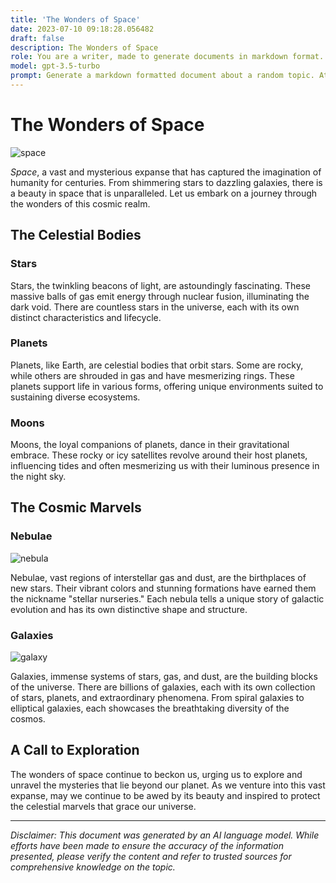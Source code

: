 ```yaml
---
title: 'The Wonders of Space'
date: 2023-07-10 09:18:28.056482
draft: false
description: The Wonders of Space
role: You are a writer, made to generate documents in markdown format. It is very important that all of the documents you generate are in valid markdown format.
model: gpt-3.5-turbo
prompt: Generate a markdown formatted document about a random topic. At the bottom, include a disclaimer explaining that the document was generated by you. The first line of the document should be the title. Make sure that the entire document is in proper markdown format, using a mix of various tags to make the document visually appealing.
---
```


# The Wonders of Space

![space](https://images.unsplash.com/photo-1469157242836-cc8946958f88)

*Space*, a vast and mysterious expanse that has captured the imagination of humanity for centuries. From shimmering stars to dazzling galaxies, there is a beauty in space that is unparalleled. Let us embark on a journey through the wonders of this cosmic realm.

## The Celestial Bodies

### Stars

Stars, the twinkling beacons of light, are astoundingly fascinating. These massive balls of gas emit energy through nuclear fusion, illuminating the dark void. There are countless stars in the universe, each with its own distinct characteristics and lifecycle.

### Planets

Planets, like Earth, are celestial bodies that orbit stars. Some are rocky, while others are shrouded in gas and have mesmerizing rings. These planets support life in various forms, offering unique environments suited to sustaining diverse ecosystems.

### Moons

Moons, the loyal companions of planets, dance in their gravitational embrace. These rocky or icy satellites revolve around their host planets, influencing tides and often mesmerizing us with their luminous presence in the night sky.

## The Cosmic Marvels

### Nebulae

![nebula](https://images.unsplash.com/photo-1469477466740-6d6f66e22c35)

Nebulae, vast regions of interstellar gas and dust, are the birthplaces of new stars. Their vibrant colors and stunning formations have earned them the nickname "stellar nurseries." Each nebula tells a unique story of galactic evolution and has its own distinctive shape and structure.

### Galaxies

![galaxy](https://images.unsplash.com/photo-1469117474950-805d0ea8f23b)

Galaxies, immense systems of stars, gas, and dust, are the building blocks of the universe. There are billions of galaxies, each with its own collection of stars, planets, and extraordinary phenomena. From spiral galaxies to elliptical galaxies, each showcases the breathtaking diversity of the cosmos.

## A Call to Exploration

The wonders of space continue to beckon us, urging us to explore and unravel the mysteries that lie beyond our planet. As we venture into this vast expanse, may we continue to be awed by its beauty and inspired to protect the celestial marvels that grace our universe.

---

*Disclaimer: This document was generated by an AI language model. While efforts have been made to ensure the accuracy of the information presented, please verify the content and refer to trusted sources for comprehensive knowledge on the topic.*